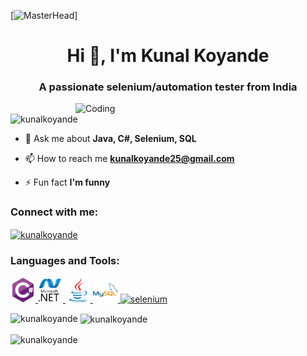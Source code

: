 [![MasterHead](https://user-images.githubusercontent.com/74038190/241765440-80728820-e06b-4f96-9c9e-9df46f0cc0a5.gif)]

<h1 align="center">Hi 👋, I'm Kunal Koyande</h1>
<h3 align="center">A passionate selenium/automation tester from India</h3>
<img align = "right" alt = "Coding" width = "400" src = "https://media4.giphy.com/media/qgQUggAC3Pfv687qPC/giphy.gif?cid=ecf05e47afripp2y0dhuioqyucd0oasrlzy8k2bxr104qma1&ep=v1_gifs_search&rid=giphy.gif&ct=g">

<p align="left"> <img src="https://komarev.com/ghpvc/?username=kunalkoyande&label=Profile%20views&color=0e75b6&style=flat" alt="kunalkoyande" /> </p>

- 💬 Ask me about **Java, C#, Selenium, SQL**

- 📫 How to reach me **kunalkoyande25@gmail.com**

- ⚡ Fun fact **I'm funny**

<h3 align="left">Connect with me:</h3>
<p align="left">
<a href="https://linkedin.com/in/kunalkoyande" target="blank"><img align="center" src="https://raw.githubusercontent.com/rahuldkjain/github-profile-readme-generator/master/src/images/icons/Social/linked-in-alt.svg" alt="kunalkoyande" height="30" width="40" /></a>
</p>

<h3 align="left">Languages and Tools:</h3>
<p align="left"> <a href="https://www.w3schools.com/cs/" target="_blank" rel="noreferrer"> <img src="https://raw.githubusercontent.com/devicons/devicon/master/icons/csharp/csharp-original.svg" alt="csharp" width="40" height="40"/> </a> <a href="https://dotnet.microsoft.com/" target="_blank" rel="noreferrer"> <img src="https://raw.githubusercontent.com/devicons/devicon/master/icons/dot-net/dot-net-original-wordmark.svg" alt="dotnet" width="40" height="40"/> </a> <a href="https://www.java.com" target="_blank" rel="noreferrer"> <img src="https://raw.githubusercontent.com/devicons/devicon/master/icons/java/java-original.svg" alt="java" width="40" height="40"/> </a> <a href="https://www.mysql.com/" target="_blank" rel="noreferrer"> <img src="https://raw.githubusercontent.com/devicons/devicon/master/icons/mysql/mysql-original-wordmark.svg" alt="mysql" width="40" height="40"/> </a> <a href="https://www.selenium.dev" target="_blank" rel="noreferrer"> <img src="https://raw.githubusercontent.com/detain/svg-logos/780f25886640cef088af994181646db2f6b1a3f8/svg/selenium-logo.svg" alt="selenium" width="40" height="40"/> </a> </p>

<p><img align="left" src="https://github-readme-stats.vercel.app/api/top-langs?username=kunalkoyande&show_icons=true&locale=en&layout=compact" alt="kunalkoyande" /></p>

<p>&nbsp;<img align="center" src="https://github-readme-stats.vercel.app/api?username=kunalkoyande&show_icons=true&locale=en" alt="kunalkoyande" /></p>

<p><img align="center" src="https://github-readme-streak-stats.herokuapp.com/?user=kunalkoyande&" alt="kunalkoyande" /></p>
